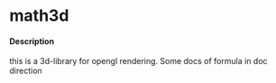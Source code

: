 # math3d

#### Description
this is a 3d-library for opengl rendering. Some docs of formula in doc direction


